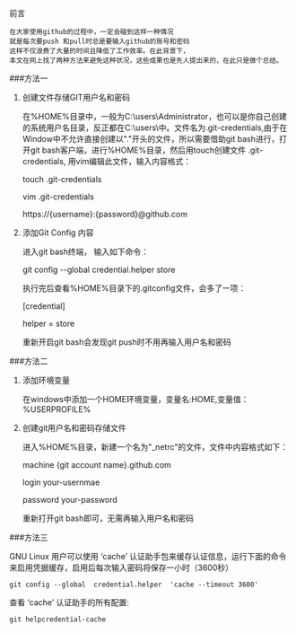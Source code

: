 前言

    在大家使用github的过程中，一定会碰到这样一种情况
	就是每次要push 和pull时总是要输入github的账号和密码
	这样不仅浪费了大量的时间且降低了工作效率。在此背景下，
	本文在网上找了两种方法来避免这种状况，这些成果也是先人提出来的，在此只是做个总结。

###方法一 

1. 创建文件存储GIT用户名和密码

	在%HOME%目录中，一般为C:\users\Administrator，也可以是你自己创建的系统用户名目录，反正都在C:\users\中。文件名为.git-credentials,由于在Window中不允许直接创建以"."开头的文件，所以需要借助git bash进行，打开git bash客户端，进行%HOME%目录，然后用touch创建文件 .git-credentials, 用vim编辑此文件，输入内容格式：

	touch .git-credentials

	vim .git-credentials

	https://{username}:{password}@github.com
2. 添加Git Config 内容

	进入git bash终端， 输入如下命令：

	git config --global credential.helper store

	执行完后查看%HOME%目录下的.gitconfig文件，会多了一项：

	[credential]

    helper = store

	重新开启git bash会发现git push时不用再输入用户名和密码

###方法二
1. 添加环境变量

	在windows中添加一个HOME环境变量，变量名:HOME,变量值：%USERPROFILE%
2. 创建git用户名和密码存储文件

	进入%HOME%目录，新建一个名为"_netrc"的文件，文件中内容格式如下：

	machine {git account name}.github.com

	login your-usernmae

	password your-password

	重新打开git bash即可，无需再输入用户名和密码

###方法三
	
GNU Linux 用户可以使用 ‘cache’ 认证助手包来缓存认证信息，运行下面的命令来启用凭据缓存，启用后每次输入密码将保存一小时（3600秒）

```
git config --global  credential.helper  'cache --timeout 3600'
```

查看 ‘cache’ 认证助手的所有配置:

```
git helpcredential-cache
```